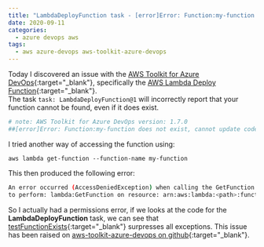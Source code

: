 ```yaml
---
title: "LambdaDeployFunction task - [error]Error: Function:my-function does not exist, cannot update code only"
date: 2020-09-11
categories:
  - azure devops aws
tags:
  - aws azure-devops aws-toolkit-azure-devops
---
```


Today I discovered an issue with the [AWS Toolkit for Azure DevOps](https://aws.amazon.com/vsts/){:target="_blank"}, specifically the [AWS Lambda Deploy Function](https://docs.aws.amazon.com/vsts/latest/userguide/lambda-deploy.html){:target="_blank"}.  
The task `task: LambdaDeployFunction@1` will incorrectly report that your function cannot be found, even if it does exist.  

```bash
# note: AWS Toolkit for Azure DevOps version: 1.7.0
##[error]Error: Function:my-function does not exist, cannot update code only
```

I tried another way of accessing the function using: 
```
aws lambda get-function --function-name my-function
```

This then produced the following error:  
```bash
An error occurred (AccessDeniedException) when calling the GetFunction operation: User: arn:aws:sts::myrole is not authorized
to perform: lambda:GetFunction on resource: arn:aws:lambda:<path>:function:my-function
```

So I actually had a permissions error, if we looks at the code for the **LambdaDeployFunction** task, we can see that [testFunctionExists](https://github.com/aws/aws-toolkit-azure-devops/blob/5c3ea378838f82e7aa81842404d944138f033ed3/Tasks/LambdaDeployFunction/TaskOperations.ts#L212){:target="_blank"} surpresses all exceptions.
This issue has been raised on [aws-toolkit-azure-devops on github](https://github.com/aws/aws-toolkit-azure-devops/issues/371){:target="_blank"}.